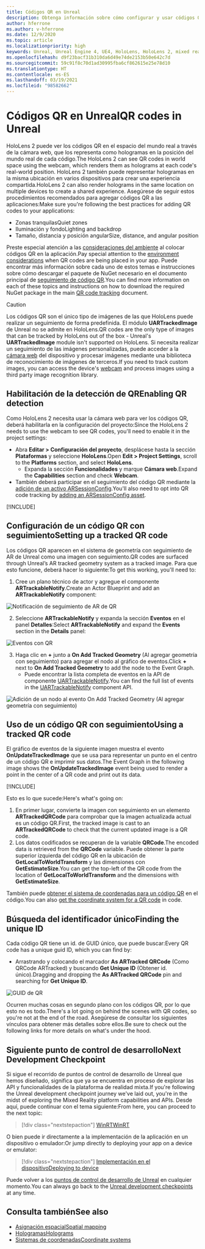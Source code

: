 ```yaml
---
title: Códigos QR en Unreal
description: Obtenga información sobre cómo configurar y usar códigos QR, y sobre cómo realizar su seguimiento, en aplicaciones de realidad mixta de Unreal.
author: hferrone
ms.author: v-hferrone
ms.date: 12/9/2020
ms.topic: article
ms.localizationpriority: high
keywords: Unreal, Unreal Engine 4, UE4, HoloLens, HoloLens 2, mixed reality, development, features, documentation, guides, holograms, qr codes, mixed reality headset, windows mixed reality headset, virtual reality headset
ms.openlocfilehash: d9f23bacf31b310da6d49e74de2153b50e642c7d
ms.sourcegitcommit: 59c91f8c70d1ad30995fba6cf862615e25e78d10
ms.translationtype: HT
ms.contentlocale: es-ES
ms.lasthandoff: 03/19/2021
ms.locfileid: "98582662"
---
```

# <a name="qr-codes-in-unreal"></a><span data-ttu-id="2a722-104">Códigos QR en Unreal</span><span class="sxs-lookup"><span data-stu-id="2a722-104">QR codes in Unreal</span></span>

<span data-ttu-id="2a722-105">HoloLens 2 puede ver los códigos QR en el espacio del mundo real a través de la cámara web, que los representa como hologramas en la posición del mundo real de cada código.</span><span class="sxs-lookup"><span data-stu-id="2a722-105">The HoloLens 2 can see QR codes in world space using the webcam, which renders them as holograms at each code's real-world position.</span></span> <span data-ttu-id="2a722-106">HoloLens 2 también puede representar hologramas en la misma ubicación en varios dispositivos para crear una experiencia compartida.</span><span class="sxs-lookup"><span data-stu-id="2a722-106">HoloLens 2 can also render holograms in the same location on multiple devices to create a shared experience.</span></span> <span data-ttu-id="2a722-107">Asegúrese de seguir estos procedimientos recomendados para agregar códigos QR a las aplicaciones:</span><span class="sxs-lookup"><span data-stu-id="2a722-107">Make sure you're following the best practices for adding QR codes to your applications:</span></span>

- <span data-ttu-id="2a722-108">Zonas tranquilas</span><span class="sxs-lookup"><span data-stu-id="2a722-108">Quiet zones</span></span>
- <span data-ttu-id="2a722-109">Iluminación y fondo</span><span class="sxs-lookup"><span data-stu-id="2a722-109">Lighting and backdrop</span></span>
- <span data-ttu-id="2a722-110">Tamaño, distancia y posición angular</span><span class="sxs-lookup"><span data-stu-id="2a722-110">Size, distance, and angular position</span></span>

<span data-ttu-id="2a722-111">Preste especial atención a las [consideraciones del ambiente](/hololens/hololens-environment-considerations) al colocar códigos QR en la aplicación.</span><span class="sxs-lookup"><span data-stu-id="2a722-111">Pay special attention to the [environment considerations](/hololens/hololens-environment-considerations) when QR codes are being placed in your app.</span></span> <span data-ttu-id="2a722-112">Puede encontrar más información sobre cada uno de estos temas e instrucciones sobre cómo descargar el paquete de NuGet necesario en el documento principal de [seguimiento de código QR](../platform-capabilities-and-apis/qr-code-tracking.md).</span><span class="sxs-lookup"><span data-stu-id="2a722-112">You can find more information on each of these topics and instructions on how to download the required NuGet package in the main [QR code tracking](../platform-capabilities-and-apis/qr-code-tracking.md) document.</span></span>

> [!CAUTION]
> <span data-ttu-id="2a722-113">Los códigos QR son el único tipo de imágenes de las que HoloLens puede realizar un seguimiento de forma predefinida. El módulo **UARTrackedImage** de Unreal no se admite en HoloLens.</span><span class="sxs-lookup"><span data-stu-id="2a722-113">QR codes are the only type of images that can be tracked by HoloLens out of the box - Unreal's **UARTrackedImage** module isn't supported on HoloLens.</span></span> <span data-ttu-id="2a722-114">Si necesita realizar un seguimiento de las imágenes personalizadas, puede acceder a la [cámara web](unreal-hololens-camera.md) del dispositivo y procesar imágenes mediante una biblioteca de reconocimiento de imágenes de terceros.</span><span class="sxs-lookup"><span data-stu-id="2a722-114">If you need to track custom images, you can access the device's [webcam](unreal-hololens-camera.md) and process images using a third party image recognition library.</span></span> 

## <a name="enabling-qr-detection"></a><span data-ttu-id="2a722-115">Habilitación de la detección de QR</span><span class="sxs-lookup"><span data-stu-id="2a722-115">Enabling QR detection</span></span>

<span data-ttu-id="2a722-116">Como HoloLens 2 necesita usar la cámara web para ver los códigos QR, deberá habilitarla en la configuración del proyecto:</span><span class="sxs-lookup"><span data-stu-id="2a722-116">Since the HoloLens 2 needs to use the webcam to see QR codes, you'll need to enable it in the project settings:</span></span>
- <span data-ttu-id="2a722-117">Abra **Editar > Configuración del proyecto**, desplácese hasta la sección **Plataformas** y seleccione **HoloLens**.</span><span class="sxs-lookup"><span data-stu-id="2a722-117">Open **Edit > Project Settings**, scroll to the **Platforms** section, and select **HoloLens**.</span></span>
    + <span data-ttu-id="2a722-118">Expanda la sección **Funcionalidades** y marque **Cámara web**.</span><span class="sxs-lookup"><span data-stu-id="2a722-118">Expand the **Capabilities** section and check **Webcam**.</span></span>  
- <span data-ttu-id="2a722-119">También deberá participar en el seguimiento del código QR mediante la [adición de un activo ARSessionConfig](/windows/mixed-reality/unreal-uxt-ch3#adding-the-session-asset).</span><span class="sxs-lookup"><span data-stu-id="2a722-119">You'll also need to opt into QR code tracking by [adding an ARSessionConfig asset](/windows/mixed-reality/unreal-uxt-ch3#adding-the-session-asset).</span></span>

[!INCLUDE[](includes/tabs-qr-codes-1.md)]

## <a name="setting-up-a-tracked-qr-code"></a><span data-ttu-id="2a722-120">Configuración de un código QR con seguimiento</span><span class="sxs-lookup"><span data-stu-id="2a722-120">Setting up a tracked QR code</span></span>

<span data-ttu-id="2a722-121">Los códigos QR aparecen en el sistema de geometría con seguimiento de AR de Unreal como una imagen con seguimiento.</span><span class="sxs-lookup"><span data-stu-id="2a722-121">QR codes are surfaced through Unreal’s AR tracked geometry system as a tracked image.</span></span> <span data-ttu-id="2a722-122">Para que esto funcione, deberá hacer lo siguiente:</span><span class="sxs-lookup"><span data-stu-id="2a722-122">To get this working, you'll need to:</span></span>
1. <span data-ttu-id="2a722-123">Cree un plano técnico de actor y agregue el componente **ARTrackableNotify**.</span><span class="sxs-lookup"><span data-stu-id="2a722-123">Create an Actor Blueprint and add an **ARTrackableNotify** component:</span></span>

![Notificación de seguimiento de AR de QR](images/unreal-spatialmapping-artrackablenotify.PNG)

2. <span data-ttu-id="2a722-125">Seleccione **ARTrackableNotify** y expanda la sección **Eventos** en el panel **Detalles**:</span><span class="sxs-lookup"><span data-stu-id="2a722-125">Select **ARTrackableNotify** and expand the **Events** section in the **Details** panel:</span></span>

![Eventos con QR](images/unreal-spatialmapping-events.PNG)

3. <span data-ttu-id="2a722-127">Haga clic en **+** junto a **On Add Tracked Geometry** (Al agregar geometría con seguimiento) para agregar el nodo al gráfico de eventos.</span><span class="sxs-lookup"><span data-stu-id="2a722-127">Click **+** next to **On Add Tracked Geometry** to add the node to the Event Graph.</span></span>
    - <span data-ttu-id="2a722-128">Puede encontrar la lista completa de eventos en la API de componente [UARTrackableNotify](https://docs.unrealengine.com/API/Runtime/AugmentedReality/UARTrackableNotifyComponent/index.html).</span><span class="sxs-lookup"><span data-stu-id="2a722-128">You can find the full list of events in the [UARTrackableNotify](https://docs.unrealengine.com/API/Runtime/AugmentedReality/UARTrackableNotifyComponent/index.html) component API.</span></span>

![Adición de un nodo al evento On Add Tracked Geometry (Al agregar geometría con seguimiento)](images/unreal-qr-codes-tracked-geometry.png)

## <a name="using-a-tracked-qr-code"></a><span data-ttu-id="2a722-130">Uso de un código QR con seguimiento</span><span class="sxs-lookup"><span data-stu-id="2a722-130">Using a tracked QR code</span></span>

<span data-ttu-id="2a722-131">El gráfico de eventos de la siguiente imagen muestra el evento **OnUpdateTrackedImage** que se usa para representar un punto en el centro de un código QR e imprimir sus datos.</span><span class="sxs-lookup"><span data-stu-id="2a722-131">The Event Graph in the following image shows the **OnUpdateTrackedImage** event being used to render a point in the center of a QR code and print out its data.</span></span>

[!INCLUDE[](includes/tabs-qr-codes-2.md)]

<span data-ttu-id="2a722-132">Esto es lo que sucede:</span><span class="sxs-lookup"><span data-stu-id="2a722-132">Here's what's going on:</span></span>
1. <span data-ttu-id="2a722-133">En primer lugar, convierte la imagen con seguimiento en un elemento **ARTrackedQRCode** para comprobar que la imagen actualizada actual es un código QR.</span><span class="sxs-lookup"><span data-stu-id="2a722-133">First, the tracked image is cast to an **ARTrackedQRCode** to check that the current updated image is a QR code.</span></span>  
2. <span data-ttu-id="2a722-134">Los datos codificados se recuperan de la variable **QRCode**.</span><span class="sxs-lookup"><span data-stu-id="2a722-134">The encoded data is retrieved from the **QRCode** variable.</span></span> <span data-ttu-id="2a722-135">Puede obtener la parte superior izquierda del código QR en la ubicación de **GetLocalToWorldTransform** y las dimensiones con **GetEstimateSize**.</span><span class="sxs-lookup"><span data-stu-id="2a722-135">You can get the top-left of the QR code from the location of **GetLocalToWorldTransform** and the dimensions with **GetEstimateSize**.</span></span>

<span data-ttu-id="2a722-136">También puede [obtener el sistema de coordenadas para un código QR](/windows/mixed-reality/qr-code-tracking#getting-the-coordinate-system-for-a-qr-code) en el código.</span><span class="sxs-lookup"><span data-stu-id="2a722-136">You can also [get the coordinate system for a QR code](/windows/mixed-reality/qr-code-tracking#getting-the-coordinate-system-for-a-qr-code) in code.</span></span>

## <a name="finding-the-unique-id"></a><span data-ttu-id="2a722-137">Búsqueda del identificador único</span><span class="sxs-lookup"><span data-stu-id="2a722-137">Finding the unique ID</span></span>

<span data-ttu-id="2a722-138">Cada código QR tiene un id. de GUID único, que puede buscar:</span><span class="sxs-lookup"><span data-stu-id="2a722-138">Every QR code has a unique guid ID, which you can find by:</span></span>
- <span data-ttu-id="2a722-139">Arrastrando y colocando el marcador **As ARTracked QRCode** (Como QRCode ARTracked) y buscando **Get Unique ID** (Obtener id. único).</span><span class="sxs-lookup"><span data-stu-id="2a722-139">Dragging and dropping the **As ARTracked QRCode**  pin and searching for **Get Unique ID**.</span></span>

![GUID de QR](images/unreal-qr-guid.PNG)

<span data-ttu-id="2a722-141">Ocurren muchas cosas en segundo plano con los códigos QR, por lo que esto no es todo.</span><span class="sxs-lookup"><span data-stu-id="2a722-141">There's a lot going on behind the scenes with QR codes, so you're not at the end of the road.</span></span> <span data-ttu-id="2a722-142">Asegúrese de consultar los siguientes vínculos para obtener más detalles sobre ellos.</span><span class="sxs-lookup"><span data-stu-id="2a722-142">Be sure to check out the following links for more details on what's under the hood.</span></span>

## <a name="next-development-checkpoint"></a><span data-ttu-id="2a722-143">Siguiente punto de control de desarrollo</span><span class="sxs-lookup"><span data-stu-id="2a722-143">Next Development Checkpoint</span></span>

<span data-ttu-id="2a722-144">Si sigue el recorrido de puntos de control de desarrollo de Unreal que hemos diseñado, significa que ya se encuentra en proceso de explorar las API y funcionalidades de la plataforma de realidad mixta.</span><span class="sxs-lookup"><span data-stu-id="2a722-144">If you're following the Unreal development checkpoint journey we've laid out, you're in the midst of exploring the Mixed Reality platform capabilities and APIs.</span></span> <span data-ttu-id="2a722-145">Desde aquí, puede continuar con el tema siguiente:</span><span class="sxs-lookup"><span data-stu-id="2a722-145">From here, you can proceed to the next topic:</span></span>

> [!div class="nextstepaction"]
> [<span data-ttu-id="2a722-146">WinRT</span><span class="sxs-lookup"><span data-stu-id="2a722-146">WinRT</span></span>](unreal-winRT.md)

<span data-ttu-id="2a722-147">O bien puede ir directamente a la implementación de la aplicación en un dispositivo o emulador:</span><span class="sxs-lookup"><span data-stu-id="2a722-147">Or jump directly to deploying your app on a device or emulator:</span></span>

> [!div class="nextstepaction"]
> [<span data-ttu-id="2a722-148">Implementación en el dispositivo</span><span class="sxs-lookup"><span data-stu-id="2a722-148">Deploying to device</span></span>](unreal-deploying.md)

<span data-ttu-id="2a722-149">Puede volver a los [puntos de control de desarrollo de Unreal](unreal-development-overview.md#3-advanced-features) en cualquier momento.</span><span class="sxs-lookup"><span data-stu-id="2a722-149">You can always go back to the [Unreal development checkpoints](unreal-development-overview.md#3-advanced-features) at any time.</span></span>

## <a name="see-also"></a><span data-ttu-id="2a722-150">Consulta también</span><span class="sxs-lookup"><span data-stu-id="2a722-150">See also</span></span>
* [<span data-ttu-id="2a722-151">Asignación espacial</span><span class="sxs-lookup"><span data-stu-id="2a722-151">Spatial mapping</span></span>](../../design/spatial-mapping.md)
* [<span data-ttu-id="2a722-152">Hologramas</span><span class="sxs-lookup"><span data-stu-id="2a722-152">Holograms</span></span>](../../discover/hologram.md)
* [<span data-ttu-id="2a722-153">Sistemas de coordenadas</span><span class="sxs-lookup"><span data-stu-id="2a722-153">Coordinate systems</span></span>](../../design/coordinate-systems.md)